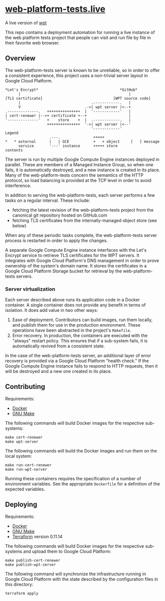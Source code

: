 # [web-platform-tests.live](http://web-platform-tests.live)

A live version of [wpt](https://github.com/web-platform-tests/wpt)

This repo contains a deployment automation for running a live instance of the
web platform tests project that people can visit and run file by file in their
favorite web browser.

## Overview

The web-platform-tests server is known to be unreliable, so in order to offer a
consistent experience, this project uses a non-trivial server layout in Google
Cloud Platform.


    *Let's Encrypt*                                     *GitHub*
          |                                                 |
    [TLS certificate]                                [WPT source code]
          |                                .------------.   |
          V                             .->| wpt server |<--+
    .--------------.   +++++++++++++++  |  '------------'   |
    | cert-renewer |-->+ certificate +--+                   |
    '--------------'   +    store    +  |  .------------.   |
                       +++++++++++++++  '->| wpt server |<--'
                                           '------------'
    Legend
                        .---.               +++++
    *   * external      |   | GCE           +   + object     [   ] message
          service       '---' instance      +++++ store            contents

The server is run by multiple Google Compute Engine instances deployed in
parallel. These are members of a Managed Instance Group, so when one fails, it
is automatically destroyed, and a new instance is created in its place. Many of
the web-platform-tests concern the semantics of the HTTP protocol, so load
balancing is provided at the TCP level in order to avoid interference.

In addition to serving the web-platform-tests, each server performs a few tasks
on a regular interval. These include:

- fetching the latest revision of the web-platform-tests project from the
  canonical git repository hosted on GitHub.com
- fetching TLS certificates from the internally-managed object store (see
  below)

When any of these periodic tasks complete, the web-platform-tests server
process is restarted in order to apply the changes.

A separate Google Compute Engine instance interfaces with the Let's Encrypt
service to retrieve TLS certificates for the WPT servers. It integrates with
Google Cloud Platform's DNS management in order to prove ownership of the
system's domain name. It stores the certificates in a Google Cloud Platform
Storage bucket for retrieval by the web-platform-tests servers.

### Server virtualization

Each server described above runs its application code in a Docker container. A
single container does not provide any benefit in terms of isolation. It does
add value in two other ways:

1. Ease of deployment. Contributors can build images, run them locally, and
   publish them for use in the production environment. These operations have
   been abstracted in the project's `Makefile`.
2. Error recovery. In production, the containers are executed with the "always"
   restart policy. This ensures that if a sub-system fails, it is automatically
   revived from a consistent state.

In the case of the web-platform-tests server, an additional layer of error
recovery is provided via a Google Cloud Platform "health check." If the Google
Compute Engine instance fails to respond to HTTP requests, then it will be
destroyed and a new one created in its place.

## Contributing

Requirements:

- [Docker](https://www.docker.com/)
- [GNU Make](https://www.gnu.org/software/make/)

The following commands will build Docker images for the respective sub-systems:

    make cert-renewer
    make wpt-server

The following commands will build the Docker images and run them on the local
system:

    make run-cert-renewer
    make run-wpt-server

Running these containers requires the specification of a number of environment
variables. See the appropriate `Dockerfile` for a definition of the expected
variables.

## Deploying

Requirements:

- [Docker](https://www.docker.com/)
- [GNU Make](https://www.gnu.org/software/make/)
- [Terraform](https://www.terraform.io/) version 0.11.14

The following commands will build Docker images for the respective sub-systems
and upload them to Google Cloud Platform:

    make publish-cert-renewer
    make publish-wpt-server

The following command will synchronize the infrastructure running in Google
Cloud Platform with the state described by the configuration files in this
directory:

    terraform apply
